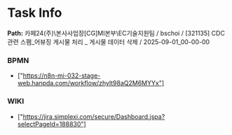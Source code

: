 # Task Info

**Path:** 카페24(주)\본사사업장\[CG]MI본부\EC기술지원팀 / bschoi / [321135] CDC관련 스팸_어뷰징 게시물 처리 _ 게시물 데이터 삭제 / 2025-09-01_00-00-00

### BPMN
- ["https://n8n-mi-032-stage-web.hanpda.com/workflow/zhylt98aQ2M6MYYx"]

### WIKI
- ["https://jira.simplexi.com/secure/Dashboard.jspa?selectPageId=188830"]

